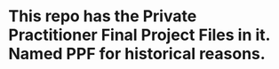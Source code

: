 # This repo has the Private Practitioner Final Project Files in it. Named PPF for historical reasons.

